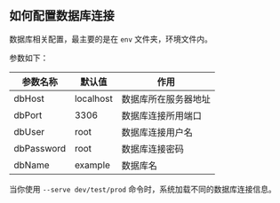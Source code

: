 ## 如何配置数据库连接

数据库相关配置，最主要的是在 `env` 文件夹，环境文件内。

参数如下：

| 参数名称      | 默认值        | 作用                |
| -------------|---------------| -------------------| 
| dbHost       | localhost     | 数据库所在服务器地址 |
| dbPort       | 3306          | 数据库连接所用端口   |
| dbUser       | root          | 数据库连接用户名     |
| dbPassword   | root          | 数据库连接密码       |
| dbName       | example       | 数据库名            |

当你使用 `--serve dev/test/prod` 命令时，系统加载不同的数据库连接信息。
